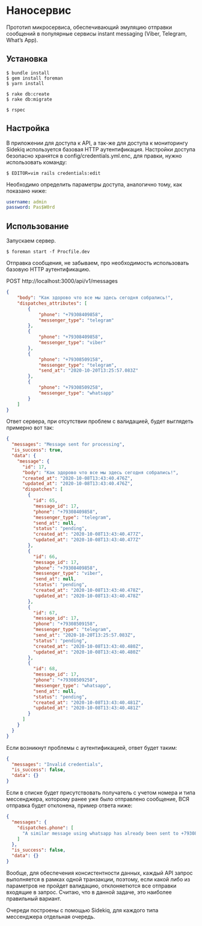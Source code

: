 # Наносервис

Прототип микросервиса, обеспечивающий эмуляцию отправки сообщений в популярные сервисы 
instant messaging (Viber, Telegram, What’s App).

## Установка

```
$ bundle install
$ gem install foreman
$ yarn install

$ rake db:create
$ rake db:migrate

$ rspec
```

## Настройка

В приложении для доступа к API, а так-же для доступа к мониторингу Sidekiq используется базовая HTTP аутентификация.
Настройки доступа безопасно хранятся в config/credentials.yml.enc, для правки, нужно использовать команду:
```shell script
$ EDITOR=vim rails credentials:edit
```

Необходимо определить параметры доступа, аналогично тому, как показано ниже:


```yaml
username: admin
password: Pas$W0rd
```

## Использование

Запускаем сервер.
```shell script
$ foreman start -f Procfile.dev
```

Отправка сообщения, не забываем, про необходимость использовать базовую HTTP аутентификацию. 

POST http://localhost:3000/api/v1/messages
```json
{
    "body": "Как здорово что все мы здесь сегодня собрались!",
	"dispatches_attributes": [
		{
			"phone": "+79308409858",
			"messenger_type": "telegram"
		},
		{
			"phone": "+79308409858",
			"messenger_type": "viber"
		},
		{
			"phone": "+79308509158",
			"messenger_type": "telegram",
			"send_at": "2020-10-20T13:25:57.083Z"
		},
		{
			"phone": "+79308509258",
			"messenger_type": "whatsapp"
		}
	]
}
```

Ответ сервера, при отсутствии проблем с валидацией, будет выглядеть примерно вот так:

```json
{
  "messages": "Message sent for processing",
  "is_success": true,
  "data": {
    "message": {
      "id": 17,
      "body": "Как здорово что все мы здесь сегодня собрались!",
      "created_at": "2020-10-08T13:43:40.476Z",
      "updated_at": "2020-10-08T13:43:40.476Z",
      "dispatches": [
        {
          "id": 65,
          "message_id": 17,
          "phone": "+79308409858",
          "messenger_type": "telegram",
          "send_at": null,
          "status": "pending",
          "created_at": "2020-10-08T13:43:40.477Z",
          "updated_at": "2020-10-08T13:43:40.477Z"
        },
        {
          "id": 66,
          "message_id": 17,
          "phone": "+79308409858",
          "messenger_type": "viber",
          "send_at": null,
          "status": "pending",
          "created_at": "2020-10-08T13:43:40.478Z",
          "updated_at": "2020-10-08T13:43:40.478Z"
        },
        {
          "id": 67,
          "message_id": 17,
          "phone": "+79308509158",
          "messenger_type": "telegram",
          "send_at": "2020-10-20T13:25:57.083Z",
          "status": "pending",
          "created_at": "2020-10-08T13:43:40.480Z",
          "updated_at": "2020-10-08T13:43:40.480Z"
        },
        {
          "id": 68,
          "message_id": 17,
          "phone": "+79308509258",
          "messenger_type": "whatsapp",
          "send_at": null,
          "status": "pending",
          "created_at": "2020-10-08T13:43:40.481Z",
          "updated_at": "2020-10-08T13:43:40.481Z"
        }
      ]
    }
  }
}
```

Если возникнут проблемы с аутентификацией, ответ будет таким:

```json
{
  "messages": "Invalid credentials",
  "is_success": false,
  "data": {}
}
```

Если в списке будет присутствовать получатель с учетом номера и типа мессенджера, которому 
ранее уже было отправлено сообщение, ВСЯ отправка будет отклонена, пример ответа ниже:  

```json
{
  "messages": {
    "dispatches.phone": [
      "A similar message using whatsapp has already been sent to +79308509258"
    ]
  },
  "is_success": false,
  "data": {}
}
```

Вообще, для обеспечения консистентности данных, каждый API запрос выполняется в рамках одной транзакции, поэтому, 
если какой либо из параметров не пройдет валидацию, отклоняетются все отправки входящие в запрос.
Считаю, что в данной задаче, это наиболее правильный вариант.

Очереди построены с помощью Sidekiq, для каждого типа мессенджера отдельная очередь. 